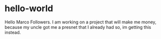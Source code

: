 # hello-world
Hello Marco Followers. I am working on a project that will make me money, because my uncle got me a presnet that I already had so, im getting this instead.

